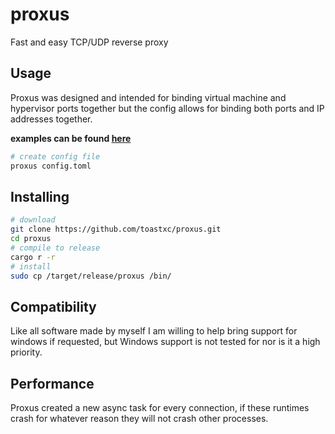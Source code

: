 # proxus
Fast and easy TCP/UDP reverse proxy


## Usage
Proxus was designed and intended for binding virtual machine and hypervisor ports together but the config allows for binding both ports and IP addresses together.

**examples can be found [here](https://github.com/toastxc/proxus/blob/main/conf.toml)**

```bash
# create config file 
proxus config.toml
```

## Installing 
```bash
# download
git clone https://github.com/toastxc/proxus.git
cd proxus
# compile to release
cargo r -r
# install 
sudo cp /target/release/proxus /bin/
```

## Compatibility
Like all software made by myself I am willing to help bring support for windows if requested, but Windows support is not tested for nor is it a high priority.


## Performance
Proxus created a new async task for every connection, if these runtimes crash for whatever reason they will not crash other processes.
